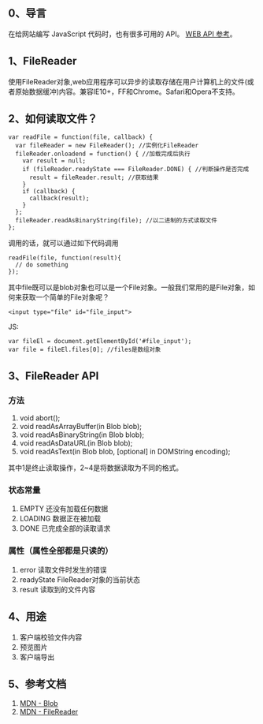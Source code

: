 ## 0、导言

在给网站编写 JavaScript 代码时，也有很多可用的 API。 [WEB API 参考](https://developer.mozilla.org/zh-CN/docs/Web/API)。

## 1、FileReader

使用FileReader对象,web应用程序可以异步的读取存储在用户计算机上的文件(或者原始数据缓冲)内容。兼容IE10+，FF和Chrome。Safari和Opera不支持。


## 2、如何读取文件？

	var readFile = function(file, callback) {
	  var fileReader = new FileReader(); //实例化FileReader
	  fileReader.onloadend = function() { //加载完成后执行
	    var result = null; 
	    if (fileReader.readyState === FileReader.DONE) { //判断操作是否完成
	      result = fileReader.result; //获取结果
	    }
	    if (callback) {
	      callback(result);
	    }
	  };
	  fileReader.readAsBinaryString(file); //以二进制的方式读取文件
	};

调用的话，就可以通过如下代码调用

	readFile(file, function(result){
	  // do something
	});

其中file既可以是blob对象也可以是一个File对象。一般我们常用的是File对象，如何来获取一个简单的File对象呢？

	<input type="file" id="file_input">

JS:

	var fileEl = document.getElementById('#file_input');
	var file = fileEl.files[0]; //files是数组对象

## 3、FileReader API

### 方法

1. void abort(); 
2. void readAsArrayBuffer(in Blob blob);
3. void readAsBinaryString(in Blob blob);
4. void readAsDataURL(in Blob blob);
5. void readAsText(in Blob blob, [optional] in DOMString encoding);

其中1是终止读取操作，2~4是将数据读取为不同的格式。

### 状态常量

1. EMPTY 还没有加载任何数据
2. LOADING 数据正在被加载
3. DONE 已完成全部的读取请求

### 属性（属性全部都是只读的）

1. error 读取文件时发生的错误
2. readyState FileReader对象的当前状态
3. result 读取到的文件内容

## 4、用途

1. 客户端校验文件内容
2. 预览图片
3. 客户端导出

## 5、参考文档

1. [MDN - Blob](https://developer.mozilla.org/zh-CN/docs/Web/API/Blob)
2. [MDN - FileReader](https://developer.mozilla.org/zh-CN/docs/Web/API/FileReader)